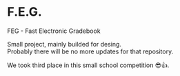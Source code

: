 # F.E.G.
FEG - Fast Electronic Gradebook

Small project, mainly builded for desing.<br/>
Probably there will be no more updates for that repository.

We took third place in this small school competition 😎👍.
